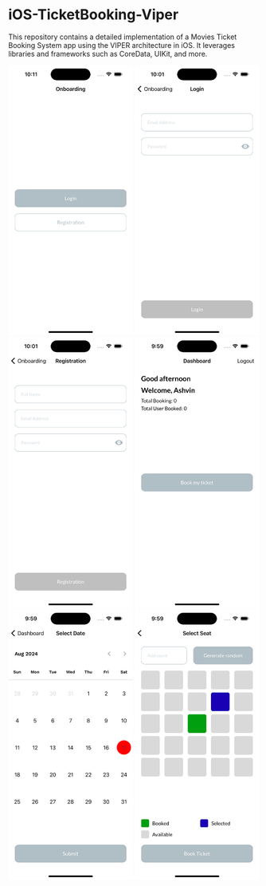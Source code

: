 # iOS-TicketBooking-Viper
This repository contains a detailed implementation of a Movies Ticket Booking System app using the VIPER architecture in iOS. It leverages libraries and frameworks such as CoreData, UIKit, and more.

<p align="center">
  <img src="Screenshots/onboarding.png" width="250">
  <img src="Screenshots/login.png" width="250">
  <img src="Screenshots/registration.png" width="250">
  <img src="Screenshots/dashboard.png" width="250">
  <img src="Screenshots/calendar.png" width="250">
  <img src="Screenshots/seat_select.png" width="250">
</p>
<br>
<be>
